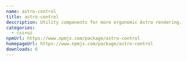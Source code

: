 ```yaml
---
name: astro-control
title: astro-control
description: Utility components for more ergonomic Astro rendering.
categories:
  - css+ui
npmUrl: https://www.npmjs.com/package/astro-control
homepageUrl: https://www.npmjs.com/package/astro-control
downloads: 6
---
```

